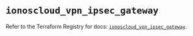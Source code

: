 # `ionoscloud_vpn_ipsec_gateway`

Refer to the Terraform Registry for docs: [`ionoscloud_vpn_ipsec_gateway`](https://registry.terraform.io/providers/ionos-cloud/ionoscloud/6.5.8/docs/resources/vpn_ipsec_gateway).
